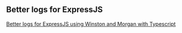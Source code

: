 ## Better logs for ExpressJS

<a href="https://medium.com/gitconnected/better-logs-for-expressjs-using-winston-and-morgan-with-typescript-1c31c1ab9342">Better logs for ExpressJS using Winston and Morgan with Typescript</a>

